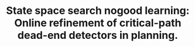 ---
id: "journals_ai_SteinmetzH17"
title: "State space search nogood learning: Online refinement of critical-path dead-end detectors in planning."
authors: ["Marcel Steinmetz", "Jörg Hoffmann"]
year: "2017"
url: "https://doi.org/10.1016/j.artint.2016.12.002"
doi: "10.1016/J.ARTINT.2016.12.002"
journal: "Artificial Intelligence"
pages: "1-37"
volume: "245"
type: "journal"
bibType: "article"
---